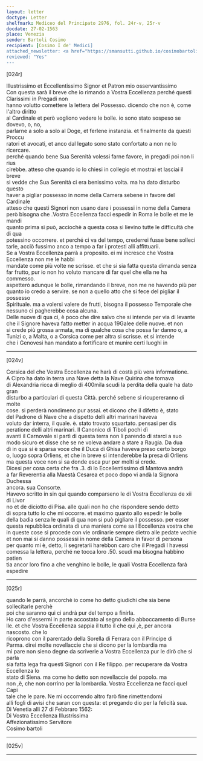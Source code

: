 ```yaml
---
layout: letter
doctype: Letter
shelfmark: Mediceo del Principato 2976, fol. 24r-v, 25r-v
docdate: 27-02-1563
place: Venezia
sender: Bartoli Cosimo
recipient: [Cosimo I de' Medici]
attached_newsletter: <a href="https://smansutti.github.io/cosimobartoli/texts/3079_035/">3079_035</a>
reviewed: "Yes"
---
```


[024r]  
  
  
Illustrissimo et Eccellentissimo Signor et Patron mio osservantissimo  
Con questa sarà il breve che io rimando a Vostra Eccellenza perché questi Clarissimi in Pregadi non  
hanno volutto comettere la lettera del Possesso. dicendo che non è, come l'altro diritto  
al Cardinale et però vogliono vedere le bolle. io sono stato sospeso se dovevo, o, no,  
parlarne a solo a solo al Doge, et ferlene instanzia. et finalmente da questi Proccu  
ratori et avocati, et anco dal legato sono stato confortato a non ne lo ricercare.  
perché quando bene Sua Serenità volessi farne favore, in pregadi poi non li rius  
cirebbe. atteso che quando io lo chiesi in collegio et mostrai et lasciai il breve  
si vedde che Sua Serenità ci era benissimo volta. ma ha dato disturbo questo  
haver a pigliar possesso in nome della Camera sebene in favore del Cardinale  
atteso che questi Signori non usano dare i possessi in nome della Camera  
però bisogna che .Vostra Eccellenza facci espedir in Roma le bolle et me le mandi  
quanto prima si può, acciochè a questa cosa si lievino tutte le difficultà che di qua  
potessino occorrere. et perché ci va del tempo, crederrei fusse bene solleci  
tarle, acciò fussimo anco a tempo a far i protesti alli affittuarii.  
Se a Vostra Eccellenza parrà a proposito. ei mi incresce che Vostra Eccellenza non me le habbi  
mandate come più volte ne scrisse. et che si sia fatta questa dimanda senza  
far frutto, pur io non ho voluto mancare di far quel che ella ne ha commesso.  
aspetterò adunque le bolle, rimandando il breve, non me ne havendo più per  
quanto io credo a servire. se non a quello atto che si fece del pigliar il possesso  
Spirituale. ma a volersi valere de frutti, bisogna il possesso Temporale che  
nessuno ci pagherebbe cosa alcuna.  
Delle nuove di qua ci, è poco che dire salvo che si intende per via di levante  
che il Signore haveva fatto metter in acqua 19Galee delle nuove. et non  
si crede più grossa armata, ma di qualche cosa che possa far danno o, a  
Tunizi o, a Malta, o a Corsica come per altra si scrisse. et si intende  
che i Genovesi han mandato a fortificare et munire certi luoghi in  
  
---  

[024v]  
  
  
Corsica del che Vostra Eccellenza ne harà di costà più vera informatione.  
A Cipro ha dato in terra una Nave detta la Nave Quirina che tornava  
di Alexandria ricca di meglio di 400mila scudi la perdita della quale ha dato gran  
disturbo a particulari di questa Città. perché sebene si ricupereranno di molte  
cose. si perderà nondimeno pur assai. et dicono che il difetto è, stato  
del Padrone di Nave che a dispetto delli altri marinari haveva  
voluto dar interra, il quale. è. stato trovato squartato. pensasi per dis  
peratione delli altri marinari. Il Canonico di Tiboli pochi dì  
avanti il Carnovale si partì di questa terra non li parendo di starci a suo  
modo sicuro et disse che se ne voleva andare a stare a Raugia. Da dua  
dì in qua si è sparsa voce che il Duca di Ghisa haveva preso certo borgo  
o, luogo sopra Orliens, et che in breve si intenderebbe la presa di Orliens  
ma questa voce non si sa donde esca pur per molti si crede.  
Dicesi per cosa certa che fra .3. dì lo Eccellentissimo di Mantova andrà  
a far Reverentia alla Maestà Cesarea et poco dopo vi andà la Signora Duchessa  
ancora. sua Consorte.  
Havevo scritto in sin qui quando comparseno le di Vostra Eccellenza de xii di Livor  
no et de diciotto di Pisa. alle quali non ho che rispondere sendo detto  
di sopra tutto lo che mi occorre. et maximo quanto allo espedir le bolle  
della badia senza le quali di qua non si può pigliare il possesso. per esser  
questa repubblica ordinata di una maniera come sa l Eccellenza vostra che  
in queste cose si procede con vie ordinarie sempre dietro alle pedate vechie  
et non mai si danno possessi in nome della Camera in favor di persona  
per quanto mi è, detto, li segretarii harebbon caro che il Pregadi l havessi  
comessa la lettera, perché ne tocca loro .50. scudi ma bisogna habbino patien  
tia ancor loro fino a che venghino le bolle, le quali Vostra Eccellenza farà espedire  
  
---  

[025r]  
  
  
quando le parrà, ancorchè io come ho detto giudichi che sia bene sollecitarle perchè  
poi che saranno qui ci andrà pur del tempo a finirla.  
Ho caro d'essermi in parte accostato al segno dello abboccamento di Burse  
lle. et che Vostra Eccellenza sappia il tutto il che qui ,è, per ancora nascosto. che lo  
ricoprono con il parentado della Sorella di Ferrara con il Principe di  
Parma. direi molte novellaccie che si dicono per la lombardia ma  
mi pare non sieno degne da scriverle a Vostra Eccellenza pur le dirò che si parla  
sia fatta lega fra questi Signori con il Re filippo. per recuperare da Vostra Eccellenza lo  
stato di Siena. ma come ho detto son novellaccie del popolo. ma  
non ,è, che non corrino per la lombardia. Vostra Eccellenza ne facci quel Capi  
tale che le pare. Ne mi occorrendo altro farò fine rimettendomi  
alli fogli di avisi che saran con questa: et pregando dio per la felicità sua.  
Di Venetia alli 27 di Febbraro 1562:  
Di Vostra Eccellenza Illustrissima  
Affezionatissimo Servitore  
Cosimo bartoli  
  
---  

[025v]  
  
  
  
---  

